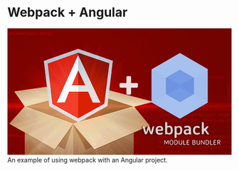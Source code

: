 # Webpack + Angular
![Webpack plus AngularJS](cover.jpg)
An example of using webpack with an Angular project.
